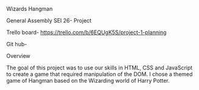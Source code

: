 Wizards Hangman

General Assembly SEI 26- Project

Trello board- https://trello.com/b/6EQUgK5S/project-1-planning

Git hub-

Overview

The goal of this project was to use our skills in HTML, CSS and JavaScript to create a game that required manipulation of the DOM. I chose a themed game of Hangman based on the Wizarding world of Harry Potter. 
